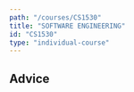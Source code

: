 ```yaml
---
path: "/courses/CS1530"
title: "SOFTWARE ENGINEERING"
id: "CS1530"
type: "individual-course"
---
```


## Advice

